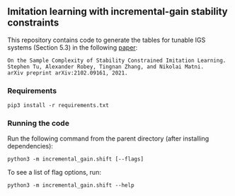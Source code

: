 ## Imitation learning with incremental-gain stability constraints

This repository contains code to generate the tables for tunable IGS systems (Section 5.3) in the following [paper](https://arxiv.org/abs/2102.09161):

    On the Sample Complexity of Stability Constrained Imitation Learning.
    Stephen Tu, Alexander Robey, Tingnan Zhang, and Nikolai Matni.
    arXiv preprint arXiv:2102.09161, 2021.


### Requirements

```
pip3 install -r requirements.txt
```

### Running the code

Run the following command from the parent directory (after installing dependencies):
```
python3 -m incremental_gain.shift [--flags]
```

To see a list of flag options, run:
```
python3 -m incremental_gain.shift --help
```
